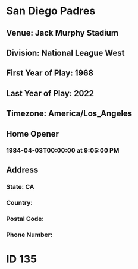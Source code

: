 # San Diego Padres
## Venue: Jack Murphy Stadium
## Division: National League West
## First Year of Play: 1968
## Last Year of Play: 2022
## Timezone: America/Los_Angeles
## Home Opener
### 1984-04-03T00:00:00 at 9:05:00 PM
## Address
### 
### State: CA
### Country: 
### Postal Code: 
### Phone Number: 
# ID 135